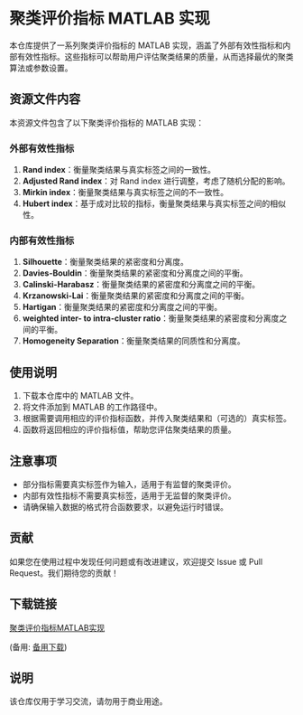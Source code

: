 # 聚类评价指标 MATLAB 实现

本仓库提供了一系列聚类评价指标的 MATLAB 实现，涵盖了外部有效性指标和内部有效性指标。这些指标可以帮助用户评估聚类结果的质量，从而选择最优的聚类算法或参数设置。

## 资源文件内容

本资源文件包含了以下聚类评价指标的 MATLAB 实现：

### 外部有效性指标
1. **Rand index**：衡量聚类结果与真实标签之间的一致性。
2. **Adjusted Rand index**：对 Rand index 进行调整，考虑了随机分配的影响。
3. **Mirkin index**：衡量聚类结果与真实标签之间的不一致性。
4. **Hubert index**：基于成对比较的指标，衡量聚类结果与真实标签之间的相似性。

### 内部有效性指标
1. **Silhouette**：衡量聚类结果的紧密度和分离度。
2. **Davies-Bouldin**：衡量聚类结果的紧密度和分离度之间的平衡。
3. **Calinski-Harabasz**：衡量聚类结果的紧密度和分离度之间的平衡。
4. **Krzanowski-Lai**：衡量聚类结果的紧密度和分离度之间的平衡。
5. **Hartigan**：衡量聚类结果的紧密度和分离度之间的平衡。
6. **weighted inter- to intra-cluster ratio**：衡量聚类结果的紧密度和分离度之间的平衡。
7. **Homogeneity Separation**：衡量聚类结果的同质性和分离度。

## 使用说明

1. 下载本仓库中的 MATLAB 文件。
2. 将文件添加到 MATLAB 的工作路径中。
3. 根据需要调用相应的评价指标函数，并传入聚类结果和（可选的）真实标签。
4. 函数将返回相应的评价指标值，帮助您评估聚类结果的质量。

## 注意事项

- 部分指标需要真实标签作为输入，适用于有监督的聚类评价。
- 内部有效性指标不需要真实标签，适用于无监督的聚类评价。
- 请确保输入数据的格式符合函数要求，以避免运行时错误。

## 贡献

如果您在使用过程中发现任何问题或有改进建议，欢迎提交 Issue 或 Pull Request。我们期待您的贡献！

## 下载链接
[聚类评价指标MATLAB实现](https://pan.quark.cn/s/261c094fdea2) 

(备用: [备用下载](https://pan.baidu.com/s/1eC4te6n2Wa5HpXJ1qIF2bA?pwd=1234))

## 说明

该仓库仅用于学习交流，请勿用于商业用途。
